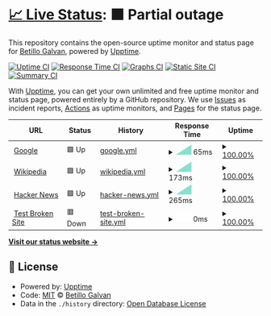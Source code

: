 # [📈 Live Status](https://demo.upptime.js.org): <!--live status--> **🟧 Partial outage**

This repository contains the open-source uptime monitor and status page for [Betillo Galvan](http://0.0.0.0), powered by [Upptime](https://github.com/upptime/upptime).

[![Uptime CI](https://github.com/betillogalvanfbc/upptime/workflows/Uptime%20CI/badge.svg)](https://github.com/betillogalvanfbc/upptime/actions?query=workflow%3A%22Uptime+CI%22)
[![Response Time CI](https://github.com/betillogalvanfbc/upptime/workflows/Response%20Time%20CI/badge.svg)](https://github.com/betillogalvanfbc/upptime/actions?query=workflow%3A%22Response+Time+CI%22)
[![Graphs CI](https://github.com/betillogalvanfbc/upptime/workflows/Graphs%20CI/badge.svg)](https://github.com/betillogalvanfbc/upptime/actions?query=workflow%3A%22Graphs+CI%22)
[![Static Site CI](https://github.com/betillogalvanfbc/upptime/workflows/Static%20Site%20CI/badge.svg)](https://github.com/betillogalvanfbc/upptime/actions?query=workflow%3A%22Static+Site+CI%22)
[![Summary CI](https://github.com/betillogalvanfbc/upptime/workflows/Summary%20CI/badge.svg)](https://github.com/betillogalvanfbc/upptime/actions?query=workflow%3A%22Summary+CI%22)

With [Upptime](https://upptime.js.org), you can get your own unlimited and free uptime monitor and status page, powered entirely by a GitHub repository. We use [Issues](https://github.com/betillogalvanfbc/upptime/issues) as incident reports, [Actions](https://github.com/betillogalvanfbc/upptime/actions) as uptime monitors, and [Pages](https://demo.upptime.js.org) for the status page.

<!--start: status pages-->
<!-- This summary is generated by Upptime (https://github.com/upptime/upptime) -->
<!-- Do not edit this manually, your changes will be overwritten -->
<!-- prettier-ignore -->
| URL | Status | History | Response Time | Uptime |
| --- | ------ | ------- | ------------- | ------ |
| <img alt="" src="https://favicons.githubusercontent.com/www.google.com" height="13"> [Google](https://www.google.com) | 🟩 Up | [google.yml](https://github.com/betillogalvanfbc/upptime/commits/HEAD/history/google.yml) | <details><summary><img alt="Response time graph" src="./graphs/google/response-time-week.png" height="20"> 65ms</summary><br><a href="https://betillogalvanfbc.github.io/upptime/history/google"><img alt="Response time 65" src="https://img.shields.io/endpoint?url=https%3A%2F%2Fraw.githubusercontent.com%2Fbetillogalvanfbc%2Fupptime%2FHEAD%2Fapi%2Fgoogle%2Fresponse-time.json"></a><br><a href="https://betillogalvanfbc.github.io/upptime/history/google"><img alt="24-hour response time 65" src="https://img.shields.io/endpoint?url=https%3A%2F%2Fraw.githubusercontent.com%2Fbetillogalvanfbc%2Fupptime%2FHEAD%2Fapi%2Fgoogle%2Fresponse-time-day.json"></a><br><a href="https://betillogalvanfbc.github.io/upptime/history/google"><img alt="7-day response time 65" src="https://img.shields.io/endpoint?url=https%3A%2F%2Fraw.githubusercontent.com%2Fbetillogalvanfbc%2Fupptime%2FHEAD%2Fapi%2Fgoogle%2Fresponse-time-week.json"></a><br><a href="https://betillogalvanfbc.github.io/upptime/history/google"><img alt="30-day response time 65" src="https://img.shields.io/endpoint?url=https%3A%2F%2Fraw.githubusercontent.com%2Fbetillogalvanfbc%2Fupptime%2FHEAD%2Fapi%2Fgoogle%2Fresponse-time-month.json"></a><br><a href="https://betillogalvanfbc.github.io/upptime/history/google"><img alt="1-year response time 65" src="https://img.shields.io/endpoint?url=https%3A%2F%2Fraw.githubusercontent.com%2Fbetillogalvanfbc%2Fupptime%2FHEAD%2Fapi%2Fgoogle%2Fresponse-time-year.json"></a></details> | <details><summary><a href="https://betillogalvanfbc.github.io/upptime/history/google">100.00%</a></summary><a href="https://betillogalvanfbc.github.io/upptime/history/google"><img alt="All-time uptime 100.00%" src="https://img.shields.io/endpoint?url=https%3A%2F%2Fraw.githubusercontent.com%2Fbetillogalvanfbc%2Fupptime%2FHEAD%2Fapi%2Fgoogle%2Fuptime.json"></a><br><a href="https://betillogalvanfbc.github.io/upptime/history/google"><img alt="24-hour uptime 100.00%" src="https://img.shields.io/endpoint?url=https%3A%2F%2Fraw.githubusercontent.com%2Fbetillogalvanfbc%2Fupptime%2FHEAD%2Fapi%2Fgoogle%2Fuptime-day.json"></a><br><a href="https://betillogalvanfbc.github.io/upptime/history/google"><img alt="7-day uptime 100.00%" src="https://img.shields.io/endpoint?url=https%3A%2F%2Fraw.githubusercontent.com%2Fbetillogalvanfbc%2Fupptime%2FHEAD%2Fapi%2Fgoogle%2Fuptime-week.json"></a><br><a href="https://betillogalvanfbc.github.io/upptime/history/google"><img alt="30-day uptime 100.00%" src="https://img.shields.io/endpoint?url=https%3A%2F%2Fraw.githubusercontent.com%2Fbetillogalvanfbc%2Fupptime%2FHEAD%2Fapi%2Fgoogle%2Fuptime-month.json"></a><br><a href="https://betillogalvanfbc.github.io/upptime/history/google"><img alt="1-year uptime 100.00%" src="https://img.shields.io/endpoint?url=https%3A%2F%2Fraw.githubusercontent.com%2Fbetillogalvanfbc%2Fupptime%2FHEAD%2Fapi%2Fgoogle%2Fuptime-year.json"></a></details>
| <img alt="" src="https://favicons.githubusercontent.com/en.wikipedia.org" height="13"> [Wikipedia](https://en.wikipedia.org) | 🟩 Up | [wikipedia.yml](https://github.com/betillogalvanfbc/upptime/commits/HEAD/history/wikipedia.yml) | <details><summary><img alt="Response time graph" src="./graphs/wikipedia/response-time-week.png" height="20"> 173ms</summary><br><a href="https://betillogalvanfbc.github.io/upptime/history/wikipedia"><img alt="Response time 173" src="https://img.shields.io/endpoint?url=https%3A%2F%2Fraw.githubusercontent.com%2Fbetillogalvanfbc%2Fupptime%2FHEAD%2Fapi%2Fwikipedia%2Fresponse-time.json"></a><br><a href="https://betillogalvanfbc.github.io/upptime/history/wikipedia"><img alt="24-hour response time 173" src="https://img.shields.io/endpoint?url=https%3A%2F%2Fraw.githubusercontent.com%2Fbetillogalvanfbc%2Fupptime%2FHEAD%2Fapi%2Fwikipedia%2Fresponse-time-day.json"></a><br><a href="https://betillogalvanfbc.github.io/upptime/history/wikipedia"><img alt="7-day response time 173" src="https://img.shields.io/endpoint?url=https%3A%2F%2Fraw.githubusercontent.com%2Fbetillogalvanfbc%2Fupptime%2FHEAD%2Fapi%2Fwikipedia%2Fresponse-time-week.json"></a><br><a href="https://betillogalvanfbc.github.io/upptime/history/wikipedia"><img alt="30-day response time 173" src="https://img.shields.io/endpoint?url=https%3A%2F%2Fraw.githubusercontent.com%2Fbetillogalvanfbc%2Fupptime%2FHEAD%2Fapi%2Fwikipedia%2Fresponse-time-month.json"></a><br><a href="https://betillogalvanfbc.github.io/upptime/history/wikipedia"><img alt="1-year response time 173" src="https://img.shields.io/endpoint?url=https%3A%2F%2Fraw.githubusercontent.com%2Fbetillogalvanfbc%2Fupptime%2FHEAD%2Fapi%2Fwikipedia%2Fresponse-time-year.json"></a></details> | <details><summary><a href="https://betillogalvanfbc.github.io/upptime/history/wikipedia">100.00%</a></summary><a href="https://betillogalvanfbc.github.io/upptime/history/wikipedia"><img alt="All-time uptime 100.00%" src="https://img.shields.io/endpoint?url=https%3A%2F%2Fraw.githubusercontent.com%2Fbetillogalvanfbc%2Fupptime%2FHEAD%2Fapi%2Fwikipedia%2Fuptime.json"></a><br><a href="https://betillogalvanfbc.github.io/upptime/history/wikipedia"><img alt="24-hour uptime 100.00%" src="https://img.shields.io/endpoint?url=https%3A%2F%2Fraw.githubusercontent.com%2Fbetillogalvanfbc%2Fupptime%2FHEAD%2Fapi%2Fwikipedia%2Fuptime-day.json"></a><br><a href="https://betillogalvanfbc.github.io/upptime/history/wikipedia"><img alt="7-day uptime 100.00%" src="https://img.shields.io/endpoint?url=https%3A%2F%2Fraw.githubusercontent.com%2Fbetillogalvanfbc%2Fupptime%2FHEAD%2Fapi%2Fwikipedia%2Fuptime-week.json"></a><br><a href="https://betillogalvanfbc.github.io/upptime/history/wikipedia"><img alt="30-day uptime 100.00%" src="https://img.shields.io/endpoint?url=https%3A%2F%2Fraw.githubusercontent.com%2Fbetillogalvanfbc%2Fupptime%2FHEAD%2Fapi%2Fwikipedia%2Fuptime-month.json"></a><br><a href="https://betillogalvanfbc.github.io/upptime/history/wikipedia"><img alt="1-year uptime 100.00%" src="https://img.shields.io/endpoint?url=https%3A%2F%2Fraw.githubusercontent.com%2Fbetillogalvanfbc%2Fupptime%2FHEAD%2Fapi%2Fwikipedia%2Fuptime-year.json"></a></details>
| <img alt="" src="https://favicons.githubusercontent.com/news.ycombinator.com" height="13"> [Hacker News](https://news.ycombinator.com) | 🟩 Up | [hacker-news.yml](https://github.com/betillogalvanfbc/upptime/commits/HEAD/history/hacker-news.yml) | <details><summary><img alt="Response time graph" src="./graphs/hacker-news/response-time-week.png" height="20"> 265ms</summary><br><a href="https://betillogalvanfbc.github.io/upptime/history/hacker-news"><img alt="Response time 265" src="https://img.shields.io/endpoint?url=https%3A%2F%2Fraw.githubusercontent.com%2Fbetillogalvanfbc%2Fupptime%2FHEAD%2Fapi%2Fhacker-news%2Fresponse-time.json"></a><br><a href="https://betillogalvanfbc.github.io/upptime/history/hacker-news"><img alt="24-hour response time 265" src="https://img.shields.io/endpoint?url=https%3A%2F%2Fraw.githubusercontent.com%2Fbetillogalvanfbc%2Fupptime%2FHEAD%2Fapi%2Fhacker-news%2Fresponse-time-day.json"></a><br><a href="https://betillogalvanfbc.github.io/upptime/history/hacker-news"><img alt="7-day response time 265" src="https://img.shields.io/endpoint?url=https%3A%2F%2Fraw.githubusercontent.com%2Fbetillogalvanfbc%2Fupptime%2FHEAD%2Fapi%2Fhacker-news%2Fresponse-time-week.json"></a><br><a href="https://betillogalvanfbc.github.io/upptime/history/hacker-news"><img alt="30-day response time 265" src="https://img.shields.io/endpoint?url=https%3A%2F%2Fraw.githubusercontent.com%2Fbetillogalvanfbc%2Fupptime%2FHEAD%2Fapi%2Fhacker-news%2Fresponse-time-month.json"></a><br><a href="https://betillogalvanfbc.github.io/upptime/history/hacker-news"><img alt="1-year response time 265" src="https://img.shields.io/endpoint?url=https%3A%2F%2Fraw.githubusercontent.com%2Fbetillogalvanfbc%2Fupptime%2FHEAD%2Fapi%2Fhacker-news%2Fresponse-time-year.json"></a></details> | <details><summary><a href="https://betillogalvanfbc.github.io/upptime/history/hacker-news">100.00%</a></summary><a href="https://betillogalvanfbc.github.io/upptime/history/hacker-news"><img alt="All-time uptime 100.00%" src="https://img.shields.io/endpoint?url=https%3A%2F%2Fraw.githubusercontent.com%2Fbetillogalvanfbc%2Fupptime%2FHEAD%2Fapi%2Fhacker-news%2Fuptime.json"></a><br><a href="https://betillogalvanfbc.github.io/upptime/history/hacker-news"><img alt="24-hour uptime 100.00%" src="https://img.shields.io/endpoint?url=https%3A%2F%2Fraw.githubusercontent.com%2Fbetillogalvanfbc%2Fupptime%2FHEAD%2Fapi%2Fhacker-news%2Fuptime-day.json"></a><br><a href="https://betillogalvanfbc.github.io/upptime/history/hacker-news"><img alt="7-day uptime 100.00%" src="https://img.shields.io/endpoint?url=https%3A%2F%2Fraw.githubusercontent.com%2Fbetillogalvanfbc%2Fupptime%2FHEAD%2Fapi%2Fhacker-news%2Fuptime-week.json"></a><br><a href="https://betillogalvanfbc.github.io/upptime/history/hacker-news"><img alt="30-day uptime 100.00%" src="https://img.shields.io/endpoint?url=https%3A%2F%2Fraw.githubusercontent.com%2Fbetillogalvanfbc%2Fupptime%2FHEAD%2Fapi%2Fhacker-news%2Fuptime-month.json"></a><br><a href="https://betillogalvanfbc.github.io/upptime/history/hacker-news"><img alt="1-year uptime 100.00%" src="https://img.shields.io/endpoint?url=https%3A%2F%2Fraw.githubusercontent.com%2Fbetillogalvanfbc%2Fupptime%2FHEAD%2Fapi%2Fhacker-news%2Fuptime-year.json"></a></details>
| <img alt="" src="https://favicons.githubusercontent.com/thissitedoesnotexist.koj.co" height="13"> [Test Broken Site](https://thissitedoesnotexist.koj.co) | 🟥 Down | [test-broken-site.yml](https://github.com/betillogalvanfbc/upptime/commits/HEAD/history/test-broken-site.yml) | <details><summary><img alt="Response time graph" src="./graphs/test-broken-site/response-time-week.png" height="20"> 0ms</summary><br><a href="https://betillogalvanfbc.github.io/upptime/history/test-broken-site"><img alt="Response time 0" src="https://img.shields.io/endpoint?url=https%3A%2F%2Fraw.githubusercontent.com%2Fbetillogalvanfbc%2Fupptime%2FHEAD%2Fapi%2Ftest-broken-site%2Fresponse-time.json"></a><br><a href="https://betillogalvanfbc.github.io/upptime/history/test-broken-site"><img alt="24-hour response time 0" src="https://img.shields.io/endpoint?url=https%3A%2F%2Fraw.githubusercontent.com%2Fbetillogalvanfbc%2Fupptime%2FHEAD%2Fapi%2Ftest-broken-site%2Fresponse-time-day.json"></a><br><a href="https://betillogalvanfbc.github.io/upptime/history/test-broken-site"><img alt="7-day response time 0" src="https://img.shields.io/endpoint?url=https%3A%2F%2Fraw.githubusercontent.com%2Fbetillogalvanfbc%2Fupptime%2FHEAD%2Fapi%2Ftest-broken-site%2Fresponse-time-week.json"></a><br><a href="https://betillogalvanfbc.github.io/upptime/history/test-broken-site"><img alt="30-day response time 0" src="https://img.shields.io/endpoint?url=https%3A%2F%2Fraw.githubusercontent.com%2Fbetillogalvanfbc%2Fupptime%2FHEAD%2Fapi%2Ftest-broken-site%2Fresponse-time-month.json"></a><br><a href="https://betillogalvanfbc.github.io/upptime/history/test-broken-site"><img alt="1-year response time 0" src="https://img.shields.io/endpoint?url=https%3A%2F%2Fraw.githubusercontent.com%2Fbetillogalvanfbc%2Fupptime%2FHEAD%2Fapi%2Ftest-broken-site%2Fresponse-time-year.json"></a></details> | <details><summary><a href="https://betillogalvanfbc.github.io/upptime/history/test-broken-site">100.00%</a></summary><a href="https://betillogalvanfbc.github.io/upptime/history/test-broken-site"><img alt="All-time uptime 100.00%" src="https://img.shields.io/endpoint?url=https%3A%2F%2Fraw.githubusercontent.com%2Fbetillogalvanfbc%2Fupptime%2FHEAD%2Fapi%2Ftest-broken-site%2Fuptime.json"></a><br><a href="https://betillogalvanfbc.github.io/upptime/history/test-broken-site"><img alt="24-hour uptime 100.00%" src="https://img.shields.io/endpoint?url=https%3A%2F%2Fraw.githubusercontent.com%2Fbetillogalvanfbc%2Fupptime%2FHEAD%2Fapi%2Ftest-broken-site%2Fuptime-day.json"></a><br><a href="https://betillogalvanfbc.github.io/upptime/history/test-broken-site"><img alt="7-day uptime 100.00%" src="https://img.shields.io/endpoint?url=https%3A%2F%2Fraw.githubusercontent.com%2Fbetillogalvanfbc%2Fupptime%2FHEAD%2Fapi%2Ftest-broken-site%2Fuptime-week.json"></a><br><a href="https://betillogalvanfbc.github.io/upptime/history/test-broken-site"><img alt="30-day uptime 100.00%" src="https://img.shields.io/endpoint?url=https%3A%2F%2Fraw.githubusercontent.com%2Fbetillogalvanfbc%2Fupptime%2FHEAD%2Fapi%2Ftest-broken-site%2Fuptime-month.json"></a><br><a href="https://betillogalvanfbc.github.io/upptime/history/test-broken-site"><img alt="1-year uptime 100.00%" src="https://img.shields.io/endpoint?url=https%3A%2F%2Fraw.githubusercontent.com%2Fbetillogalvanfbc%2Fupptime%2FHEAD%2Fapi%2Ftest-broken-site%2Fuptime-year.json"></a></details>

<!--end: status pages-->

[**Visit our status website →**](https://demo.upptime.js.org)

## 📄 License

- Powered by: [Upptime](https://github.com/upptime/upptime)
- Code: [MIT](./LICENSE) © [Betillo Galvan](http://0.0.0.0)
- Data in the `./history` directory: [Open Database License](https://opendatacommons.org/licenses/odbl/1-0/)
